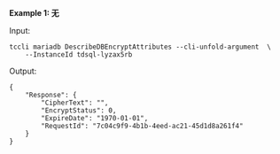 **Example 1: 无**



Input: 

```
tccli mariadb DescribeDBEncryptAttributes --cli-unfold-argument  \
    --InstanceId tdsql-lyzax5rb
```

Output: 
```
{
    "Response": {
        "CipherText": "",
        "EncryptStatus": 0,
        "ExpireDate": "1970-01-01",
        "RequestId": "7c04c9f9-4b1b-4eed-ac21-45d1d8a261f4"
    }
}
```

